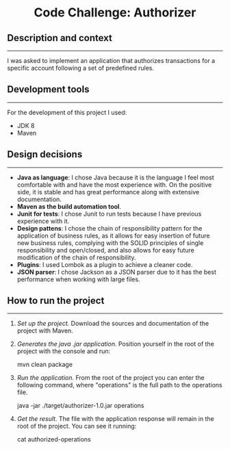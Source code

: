 <h1 align="center">Code Challenge: Authorizer</h1>

Description and context
---
---
I was asked to implement an application that authorizes transactions for a specific account following a set of predefined rules.

Development tools
---
---
For the development of this project I used:
- JDK 8
- Maven

Design decisions
---
---
- **Java as language**: I chose Java because it is the language I feel most comfortable with and have the most experience with. On the positive side, it is stable and has great performance along with extensive documentation.
- **Maven as the build automation tool**.
- **Junit for tests**: I chose Junit to run tests because I have previous experience with it.
- **Design pattens**: I chose the chain of responsibility pattern for the application of business rules, as it allows for easy insertion of future new business rules, complying with the SOLID principles of single responsibility and open/closed, and also allows for easy future modification of the chain of responsibility.
- **Plugins**: I used Lombok as a plugin to achieve a cleaner code.
- **JSON parser**: I chose Jackson as a JSON parser due to it has the best performance when working with large files.

How to run the project
---
---
1. *Set up the project.* Download the sources and documentation of the project with Maven.
2. *Generates the java .jar application.* Position yourself in the root of the project with the console and run:


    mvn clean package

3. *Run the application.* From the root of the project you can enter the following command, where "operations" is the full path to the operations file.
   
    
    java -jar ./target/authorizer-1.0.jar operations

4. *Get the result.* The file with the application response will remain in the root of the project. You can see it running:

    
    cat authorized-operations